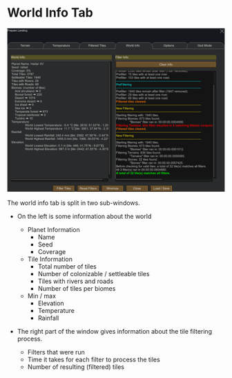 World Info Tab
==============

![World Info Tab](assets/world_info_tab.png)

The world info tab is split in two sub-windows.

* On the left is some information about the world
    - Planet Information
        - Name
        - Seed
        - Coverage
    - Tile Information
        - Total number of tiles
        - Number of colonizable / settleable tiles 
        - Tiles with rivers and roads
        - Number of tiles per biomes
    - Min / max
        - Elevation
        - Temperature
        - Rainfall    

* The right part of the window gives information about the tile filtering process.
    - Filters that were run
    - Time it takes for each filter to process the tiles
    - Number of resulting (filtered) tiles